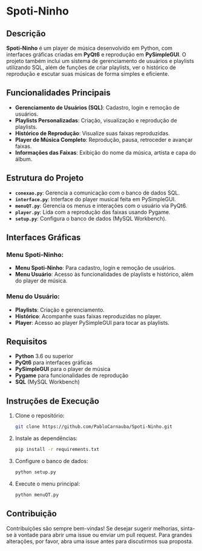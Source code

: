 # Spoti-Ninho

## Descrição

**Spoti-Ninho** é um player de música desenvolvido em Python, com interfaces gráficas criadas em **PyQt6** e reprodução em **PySimpleGUI**. O projeto também inclui um sistema de gerenciamento de usuários e playlists utilizando SQL, além de funções de criar playlists, ver o histórico de reprodução e escutar suas músicas de forma simples e eficiente.

## Funcionalidades Principais

- **Gerenciamento de Usuários (SQL)**: Cadastro, login e remoção de usuários.
- **Playlists Personalizadas**: Criação, visualização e reprodução de playlists.
- **Histórico de Reprodução**: Visualize suas faixas reproduzidas.
- **Player de Música Completo**: Reprodução, pausa, retroceder e avançar faixas.
- **Informações das Faixas**: Exibição do nome da música, artista e capa do álbum.

## Estrutura do Projeto

- **`conexao.py`**: Gerencia a comunicação com o banco de dados SQL.
- **`interface.py`**: Interface do player musical feita em PySimpleGUI.
- **`menuQT.py`**: Gerencia os menus e interações com o usuário via PyQt6.
- **`player.py`**: Lida com a reprodução das faixas usando Pygame.
- **`setup.py`**: Configura o banco de dados (MySQL Workbench).

## Interfaces Gráficas

### Menu Spoti-Ninho:
- **Menu Spoti-Ninho**: Para cadastro, login e remoção de usuários.
- **Menu Usuário**: Acesso às funcionalidades de playlists e histórico, além do player de música.

### Menu do Usuário:
- **Playlists**: Criação e gerenciamento.
- **Histórico**: Acompanhe suas faixas reproduzidas no player.
- **Player**: Acesso ao player PySimpleGUI para tocar as playlists.

## Requisitos

- **Python** 3.6 ou superior
- **PyQt6** para interfaces gráficas
- **PySimpleGUI** para o player de música
- **Pygame** para funcionalidades de reprodução
- **SQL** (MySQL Workbench)

## Instruções de Execução

1. Clone o repositório:
   ```bash
   git clone https://github.com/PabloCarnauba/Spoti-Ninho.git
   ```
2. Instale as dependências:
   ```bash
   pip install -r requirements.txt
   ```
3. Configure o banco de dados:
   ```bash
   python setup.py
   ```
4. Execute o menu principal:
   ```bash
   python menuQT.py
   ```

## Contribuição

Contribuições são sempre bem-vindas! Se desejar sugerir melhorias, sinta-se à vontade para abrir uma issue ou enviar um pull request. Para grandes alterações, por favor, abra uma issue antes para discutirmos sua proposta.